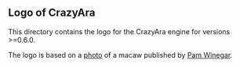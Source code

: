 ## Logo of CrazyAra

This directory contains the logo for the CrazyAra engine for versions >=0.6.0.

The logo is based on a [photo](https://naturetime.wordpress.com/2013/10/04/colorful-parrots/scarlet-macaw/) of a macaw
 published by [Pam Winegar](https://naturetime.wordpress.com/about/).
